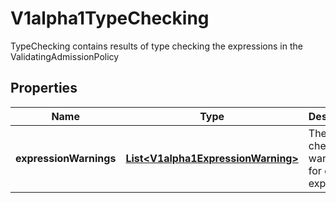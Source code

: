 

# V1alpha1TypeChecking

TypeChecking contains results of type checking the expressions in the ValidatingAdmissionPolicy

## Properties

| Name | Type | Description | Notes |
|------------ | ------------- | ------------- | -------------|
|**expressionWarnings** | [**List&lt;V1alpha1ExpressionWarning&gt;**](V1alpha1ExpressionWarning.md) | The type checking warnings for each expression. |  [optional] |



